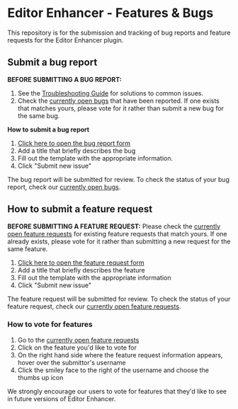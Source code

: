 # Editor Enhancer - Features & Bugs

This repository is for the submission and tracking of bug reports and feature requests for the Editor Enhancer plugin.

Submit a bug report
---

**BEFORE SUBMITTING A BUG REPORT:**
1. See the [Troubleshooting Guide](https://editorenhancer.com/troubleshooting-guide/) for solutions to common issues.
2. Check the [currently open bugs](https://github.com/editorenhancer/features-and-bugs/labels/bug) that have been reported. If one exists that matches yours, please vote for it rather than submit a new bug for the same bug.

**How to submit a bug report**
1. [Click here to open the bug report form](https://github.com/editorenhancer/features-and-bugs/issues/new?assignees=editorenhancer&labels=bug&template=bug_report.yml&title=%5BBug%5D%3A+)
2. Add a title that briefly describes the bug
3. Fill out the template with the appropriate information.
4. Click "Submit new issue"

The bug report will be submitted for review. To check the status of your bug report, check our [currently open bugs](https://github.com/editorenhancer/features-and-bugs/labels/bug).

How to submit a feature request
---

**BEFORE SUBMITTING A FEATURE REQUEST:**
Please check the [currently open feature requests](https://github.com/editorenhancer/features-and-bugs/labels/enhancement) for existing feature requests that match yours. If one already exists, please vote for it rather than submitting a new request for the same feature.

1. [Click here to open the feature request form](https://github.com/editorenhancer/features-and-bugs/issues/new?assignees=editorenhancer&labels=enhancement&template=feature_request.yaml&title=%5BEnhancement%5D%3A+)
2. Add a title that briefly describes the feature
3. Fill out the template with the appropriate information
4. Click "Submit new issue"

The feature request will be submitted for review. To check the status of your feature request, check our [currently open feature requests](https://github.com/editorenhancer/features-and-bugs/labels/enhancement).


### How to vote for features

1. Go to the [currently open feature requests](https://github.com/editorenhancer/features-and-bugs/labels/enhancement)
2. Click on the feature you'd like to vote for
3. On the right hand side where the feature request information appears, hover over the submittor's username
4. Click the smiley face to the right of the username and choose the thumbs up icon

We strongly encourage our users to vote for features that they'd like to see in future versions of Editor Enhancer.

